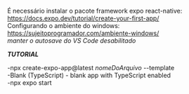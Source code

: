 É necessário instalar o pacote framework expo react-native: https://docs.expo.dev/tutorial/create-your-first-app/ <br>
Configurando o ambiente do windows: https://sujeitoprogramador.com/ambiente-windows/ <br>
*manter o autosave do VS Code desabilitado* <br>

***TUTORIAL***

-npx create-expo-app@latest *nomeDoArquivo* --template <br>
-Blank (TypeScript) - blank app with TypeScript enabled <br>
-npx expo start
